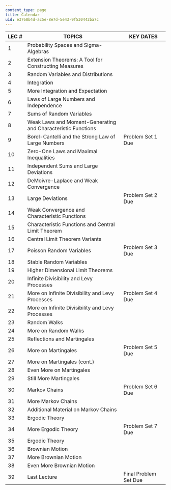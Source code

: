 ```yaml
---
content_type: page
title: Calendar
uid: e3768b4d-ac5e-8e7d-5e43-9f530442ba7c
---
```


| LEC # | TOPICS | KEY DATES |
| --- | --- | --- |
| 1 | Probability Spaces and Sigma-Algebras | &nbsp; |
| 2 | Extension Theorems: A Tool for Constructing Measures | &nbsp; |
| 3 | Random Variables and Distributions | &nbsp; |
| 4 | Integration | &nbsp; |
| 5 | More Integration and Expectation | &nbsp; |
| 6 | Laws of Large Numbers and Independence | &nbsp; |
| 7 | Sums of Random Variables | &nbsp; |
| 8 | Weak Laws and Moment-Generating and Characteristic Functions | &nbsp; |
| 9 | Borel-Cantelli and the Strong Law of Large Numbers | Problem Set 1 Due |
| 10 | Zero-One Laws and Maximal Inequalities | &nbsp; |
| 11 | Independent Sums and Large Deviations | &nbsp; |
| 12 | DeMoivre-Laplace and Weak Convergence | &nbsp; |
| 13 | Large Deviations | Problem Set 2 Due |
| 14 | Weak Convergence and Characteristic Functions | &nbsp; |
| 15 | Characteristic Functions and Central Limit Theorem | &nbsp; |
| 16 | Central Limit Theorem Variants | &nbsp; |
| 17 | Poisson Random Variables | Problem Set 3 Due |
| 18 | Stable Random Variables | &nbsp; |
| 19 | Higher Dimensional Limit Theorems | &nbsp; |
| 20 | Infinite Divisibility and Levy Processes | &nbsp; |
| 21 | More on Infinite Divisibility and Levy Processes  | Problem Set 4 Due |
| 22 | More on Infinite Divisibility and Levy Processes   | &nbsp; |
| 23 | Random Walks | &nbsp; |
| 24 | More on Random Walks | &nbsp; |
| 25 | Reflections and Martingales | &nbsp; |
| 26 | More on Martingales | Problem Set 5 Due |
| 27 | More on Martingales (cont.) | &nbsp; |
| 28 | Even More on Martingales | &nbsp; |
| 29 | Still More Martingales | &nbsp; |
| 30 | Markov Chains | Problem Set 6 Due |
| 31 | More Markov Chains | &nbsp; |
| 32 | Additional Material on Markov Chains | &nbsp; |
| 33 | Ergodic Theory | &nbsp; |
| 34 | More Ergodic Theory | Problem Set 7 Due |
| 35 | Ergodic Theory | &nbsp; |
| 36 | Brownian Motion | &nbsp; |
| 37 | More Brownian Motion | &nbsp; |
| 38 | Even More Brownian Motion | &nbsp; |
| 39 | Last Lecture | Final Problem Set Due